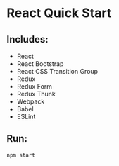 # React Quick Start
## Includes:
* React
* React Bootstrap
* React CSS Transition Group
* Redux
* Redux Form
* Redux Thunk
* Webpack
* Babel
* ESLint

## Run:
`npm start`